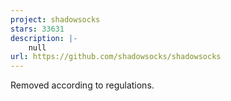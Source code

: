 ```yaml
---
project: shadowsocks
stars: 33631
description: |-
    null
url: https://github.com/shadowsocks/shadowsocks
---
```


Removed according to regulations.

